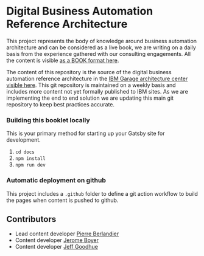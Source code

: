 # Digital Business Automation Reference Architecture

This project represents the body of knowledge around business automation architecture and can be considered as a live book, we are writing on a daily basis from the experience gathered with our consulting engagements.
All the content is visible [as a BOOK format here](https://ibm-cloud-architecture.github.io/refarch-dba).  

The content of this repository is the source of the digital business automation reference architecture in the [IBM Garage architecture center visible here](https://www.ibm.com/cloud/architecture/architectures/dba-architecture). This git repository is maintained on a weekly basis and includes more content not yet formally published to IBM sites. As we are implementing the end to end solution we are updating this main git repository to keep best practices accurate.

### Building this booklet locally

This is your primary method for starting up your Gatsby site for development.

1. `cd docs`
2. `npm install`
3. `npm run dev`

### Automatic deployment on github

This project includes a `.github` folder to define a git action workflow to build the pages when content is pushed to github.

## Contributors

* Lead content developer [Pierre Berlandier](https://www.linkedin.com/in/pierreberlandier/)
* Content developer [Jerome Boyer](https://www.linkedin.com/in/jeromeboyer/)
* Content developer [Jeff Goodhue](https://www.linkedin.com/in/jeffreygoodhue/)

